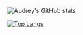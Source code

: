 ![Audrey's GitHub stats](https://github-readme-stats-sigma-five.vercel.app/api?username=audreyfabiola&theme=rose_pine&show_icons=true)

[![Top Langs](https://github-readme-stats-sigma-five.vercel.app/api/top-langs/?username=audreyfabiola&theme=rose_pine)](https://github.com/anuraghazra/github-readme-stats)
